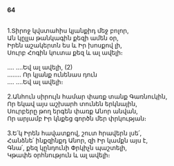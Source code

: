 **64**

\
1.Տիրոջ կվստահիս կյանքիդ մեջ բոլոր,\
Ան կըլլա թանկագին քեզի ամեն օր,\
Իրեն աշակերտն ես և Իր խոսքով լի,\
Սուրբ Հոգին կուտա քեզ և ալ ավելի։\
\
 .... ....Եվ ալ ավելի, (2)\
 ........ Որ կյանք ունենաս դուն\
 .... ....Եվ ալ ավելի։\
\
2.Անհուն սիրույն համար փառք տանք Գառնուկին,\
Որ եկավ այս աշխարհ տունեն երկնային,\
Սուրբերը թող երգեն փառք Անոր անվան,\
Որ արյամբ Իր կնքեց գործն մեր փրկության։\
\
3.Ե՛կ Իրեն հավատքով, շուտ հրավերն լսե՛,\
Հանձնե՛ ինքզինքդ Անոր, զի Իր կամքն այս է,\
Գնա՛, քեզ կընդունի Փրկիչն պաշտելի,\
Կթափե օրհնություն և ալ ավելի։
